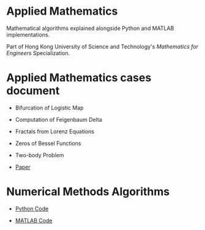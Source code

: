 # Applied Mathematics

Mathematical algorithms explained alongside Python and MATLAB implementations.

Part of Hong Kong University of Science and Technology's *Mathematics for Engineers* Specialization.

# Applied Mathematics cases document

- Bifurcation of Logistic Map

- Computation of Feigenbaum Delta

- Fractals from Lorenz Equations

- Zeros of Bessel Functions

- Two-body Problem

- [Paper](https://github.com/jose-jaen/Applied-Mathematics/blob/main/Applied_Mathematics.pdf)

#  Numerical Methods Algorithms

- [Python Code](https://github.com/jose-jaen/Applied-Mathematics/tree/main/Python%20Code)

- [MATLAB Code](https://github.com/jose-jaen/Applied-Mathematics/tree/main/MATLAB%20Code)
